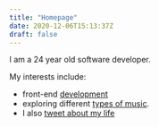 ```yaml
---
title: "Homepage"
date: 2020-12-06T15:13:37Z
draft: false
---
```


I am a 24 year old software developer.

My interests include:
- front-end [development](//github.com/ob6160)
- exploring different [types of music](//last.fm/user/pythonisbad).
- I also [tweet about my life](//twitter.com/olliethinks)
